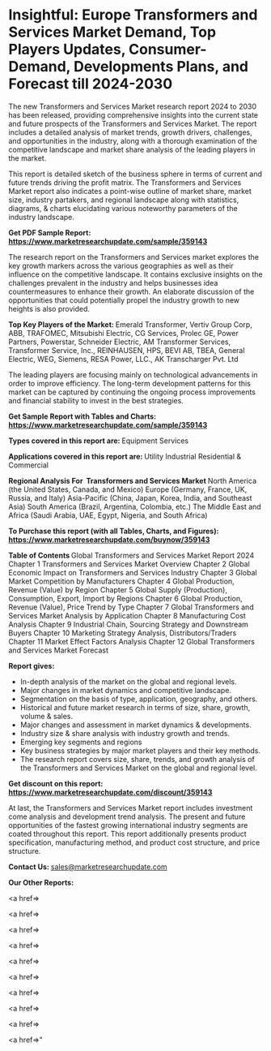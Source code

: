 # Insightful: Europe Transformers and Services Market Demand, Top Players Updates, Consumer-Demand, Developments Plans, and Forecast till 2024-2030

The new Transformers and Services Market research report 2024 to 2030 has been released, providing comprehensive insights into the current state and future prospects of the Transformers and Services Market. The report includes a detailed analysis of market trends, growth drivers, challenges, and opportunities in the industry, along with a thorough examination of the competitive landscape and market share analysis of the leading players in the market.

This report is detailed sketch of the business sphere in terms of current and future trends driving the profit matrix. The Transformers and Services Market report also indicates a point-wise outline of market share, market size, industry partakers, and regional landscape along with statistics, diagrams, &amp; charts elucidating various noteworthy parameters of the industry landscape.

<strong><b>Get PDF Sample Report: <a href=https://www.marketresearchupdate.com/sample/359143>https://www.marketresearchupdate.com/sample/359143</a></b></strong>

The research report on the Transformers and Services market explores the key growth markers across the various geographies as well as their influence on the competitive landscape. It contains exclusive insights on the challenges prevalent in the industry and helps businesses idea countermeasures to enhance their growth. An elaborate discussion of the opportunities that could potentially propel the industry growth to new heights is also provided.

<strong><b>Top Key Players of the Market:
</b></strong>Emerald Transformer, Vertiv Group Corp, ABB, TRAFOMEC, Mitsubishi Electric, CG Services, Prolec GE, Power Partners, Powerstar, Schneider Electric, AM Transformer Services, Transformer Service, Inc., REINHAUSEN, HPS, BEVI AB, TBEA, General Electric, WEG, Siemens, RESA Power, LLC., AK Transcharger Pvt. Ltd<strong><b>
</b></strong>

The leading players are focusing mainly on technological advancements in order to improve efficiency. The long-term development patterns for this market can be captured by continuing the ongoing process improvements and financial stability to invest in the best strategies.

<strong><b>Get Sample Report with Tables and Charts: <a href=https://www.marketresearchupdate.com/sample/359143>https://www.marketresearchupdate.com/sample/359143</a></b></strong>

<strong><b>Types covered in this report are:
</b></strong>Equipment
Services<strong><b>
</b></strong>

<strong><b>Applications covered in this report are:
</b></strong>Utility
Industrial
Residential & Commercial<strong><b>
</b></strong>

<strong><b>Regional Analysis For  Transformers and Services Market</b></strong><strong><b>
</b></strong>North America (the United States, Canada, and Mexico)
Europe (Germany, France, UK, Russia, and Italy)
Asia-Pacific (China, Japan, Korea, India, and Southeast Asia)
South America (Brazil, Argentina, Colombia, etc.)
The Middle East and Africa (Saudi Arabia, UAE, Egypt, Nigeria, and South Africa)

<strong><b>To Purchase this report (with all Tables, Charts, and Figures): <a href=https://www.marketresearchupdate.com/buynow/359143>https://www.marketresearchupdate.com/buynow/359143</a></b></strong>

<strong><b>Table of Contents</b></strong><strong><b>
</b></strong>Global Transformers and Services Market Report 2024
Chapter 1 Transformers and Services Market Overview
Chapter 2 Global Economic Impact on Transformers and Services Industry
Chapter 3 Global Market Competition by Manufacturers
Chapter 4 Global Production, Revenue (Value) by Region
Chapter 5 Global Supply (Production), Consumption, Export, Import by Regions
Chapter 6 Global Production, Revenue (Value), Price Trend by Type
Chapter 7 Global Transformers and Services Market Analysis by Application
Chapter 8 Manufacturing Cost Analysis
Chapter 9 Industrial Chain, Sourcing Strategy and Downstream Buyers
Chapter 10 Marketing Strategy Analysis, Distributors/Traders
Chapter 11 Market Effect Factors Analysis
Chapter 12 Global Transformers and Services Market Forecast

<strong><b>Report gives:</b></strong>

- In-depth analysis of the market on the global and regional levels.
- Major changes in market dynamics and competitive landscape.
- Segmentation on the basis of type, application, geography, and others.
- Historical and future market research in terms of size, share, growth, volume &amp; sales.
- Major changes and assessment in market dynamics &amp; developments.
- Industry size &amp; share analysis with industry growth and trends.
- Emerging key segments and regions
- Key business strategies by major market players and their key methods.
- The research report covers size, share, trends, and growth analysis of the Transformers and Services Market on the global and regional level.

<strong><b>Get discount on this report: <a href=https://www.marketresearchupdate.com/discount/359143>https://www.marketresearchupdate.com/discount/359143</a></b></strong>

At last, the Transformers and Services Market report includes investment come analysis and development trend analysis. The present and future opportunities of the fastest growing international industry segments are coated throughout this report. This report additionally presents product specification, manufacturing method, and product cost structure, and price structure.

<strong><b>Contact Us:
</b></strong>sales@marketresearchupdate.com

<strong>Our Other Reports:</strong>

<a href=></a>

<a href=></a>

<a href=></a>

<a href=></a>

<a href=></a>

<a href=></a>

<a href=></a>

<a href=></a>

<a href=></a>

<a href=></a>"
